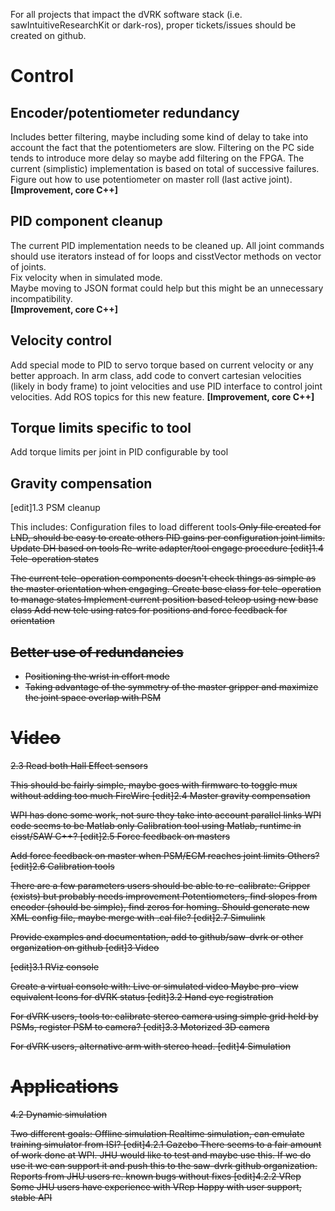 For all projects that impact the dVRK software stack (i.e. sawIntuitiveResearchKit or dark-ros), proper tickets/issues should be created on github.

# Control

## Encoder/potentiometer redundancy

Includes better filtering, maybe including some kind of delay to take into account the fact that the potentiometers are slow.  Filtering on the PC side tends to introduce more delay so maybe add filtering on the FPGA.   The current (simplistic) implementation is based on total of successive failures.<br>
Figure out how to use potentiometer on master roll (last active joint).<br>
**[Improvement, core C++]**

## PID component cleanup

The current PID implementation needs to be cleaned up.  All joint commands should use iterators instead of for loops and cisstVector methods on vector of joints.<br>
Fix velocity when in simulated mode.<br>
Maybe moving to JSON format could help but this might be an unnecessary incompatibility.<br>
**[Improvement, core C++]**

## Velocity control

Add special mode to PID to servo torque based on current velocity or any better approach.  In arm class, add code to convert cartesian velocities (likely in body frame) to joint velocities and use PID interface to control joint velocities.  Add ROS topics for this new feature. 
**[Improvement, core C++]**

## Torque limits specific to tool

Add torque limits per joint in PID configurable by tool

## Gravity compensation



[edit]1.3 PSM cleanup

This includes:
Configuration files to load different tools<s> Only file created for LND, should be easy to create others
PID gains per configuration <s>joint limits.
Update DH based on tools
Re-write adapter/tool engage procedure
[edit]1.4 Tele-operation states

The current tele-operation components doesn't check things as simple as the master orientation when engaging.
Create base class for tele-operation to manage states
Implement current position based teleop using new base class
Add new tele using rates for positions and force feedback for orientation





## 

## Better use of redundancies
* Positioning the wrist in effort mode
* Taking advantage of the symmetry of the master gripper and maximize the joint space overlap with PSM

# Video

2.3 Read both Hall Effect sensors

This should be fairly simple, maybe goes with firmware to toggle mux without adding too much FireWire
[edit]2.4 Master gravity compensation

WPI has done some work, not sure they take into account parallel links
WPI code seems to be Matlab only
Calibration tool using Matlab, runtime in cisst/SAW C++?
[edit]2.5 Force feedback on masters

Add force feedback on master when PSM/ECM reaches joint limits
Others?
[edit]2.6 Calibration tools

There are a few parameters users should be able to re-calibrate:
Gripper (exists) but probably needs improvement
Potentiometers, find slopes from encoder (should be simple), find zeros for homing. Should generate new XML config file, maybe merge with .cal file?
[edit]2.7 Simulink

Provide examples and documentation, add to github/saw-dvrk or other organization on github
[edit]3 Video

[edit]3.1 RViz console

Create a virtual console with:
Live or simulated video
Maybe pro-view equivalent
Icons for dVRK status
[edit]3.2 Hand eye registration

For dVRK users, tools to:
calibrate stereo camera
using simple grid held by PSMs, register PSM to camera?
[edit]3.3 Motorized 3D camera

For dVRK users, alternative arm with stereo head.
[edit]4 Simulation


# Applications

4.2 Dynamic simulation

Two different goals:
Offline simulation
Realtime simulation, can emulate training simulator from ISI?
[edit]4.2.1 Gazebo
There seems to a fair amount of work done at WPI.
JHU would like to test and maybe use this. If we do use it we can support it and push this to the saw-dvrk github organization.
Reports from JHU users re. known bugs without fixes
[edit]4.2.2 VRep
Some JHU users have experience with VRep
Happy with user support, stable API

